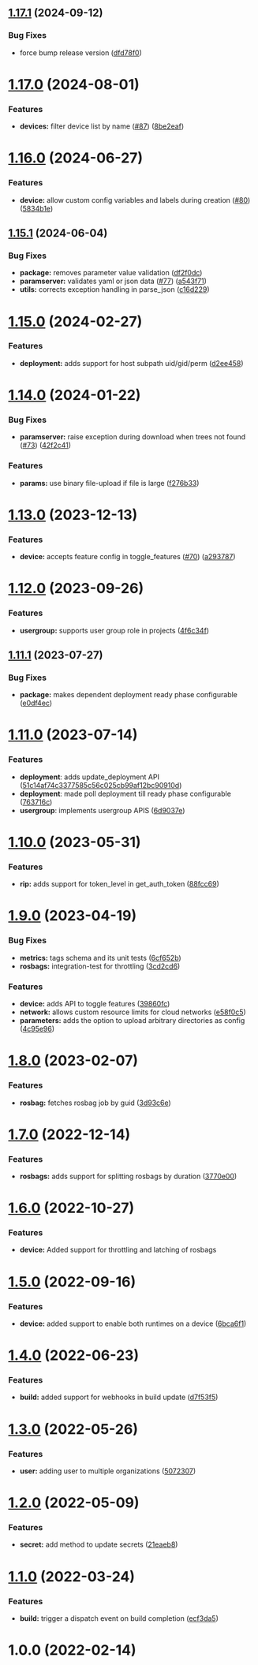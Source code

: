 ## [1.17.1](https://github.com/rapyuta-robotics/rapyuta-io-sdk/compare/v1.17.0...v1.17.1) (2024-09-12)


### Bug Fixes

* force bump release version ([dfd78f0](https://github.com/rapyuta-robotics/rapyuta-io-sdk/commit/dfd78f0ad84a96a72748f20d1f58924b4cccc416))

# [1.17.0](https://github.com/rapyuta-robotics/rapyuta-io-sdk/compare/v1.16.0...v1.17.0) (2024-08-01)


### Features

* **devices:** filter device list by name ([#87](https://github.com/rapyuta-robotics/rapyuta-io-sdk/issues/87)) ([8be2eaf](https://github.com/rapyuta-robotics/rapyuta-io-sdk/commit/8be2eaf4a24c9c1e3508967a2561af1763e63f58))

# [1.16.0](https://github.com/rapyuta-robotics/rapyuta-io-sdk/compare/v1.15.1...v1.16.0) (2024-06-27)


### Features

* **device:** allow custom config variables and labels during creation ([#80](https://github.com/rapyuta-robotics/rapyuta-io-sdk/issues/80)) ([5834b1e](https://github.com/rapyuta-robotics/rapyuta-io-sdk/commit/5834b1ec4dd969142021c7b6d8e44f0b63e2757a))

## [1.15.1](https://github.com/rapyuta-robotics/rapyuta-io-sdk/compare/v1.15.0...v1.15.1) (2024-06-04)


### Bug Fixes

* **package:** removes parameter value validation ([df2f0dc](https://github.com/rapyuta-robotics/rapyuta-io-sdk/commit/df2f0dcf2874759775929557285053b0191f6d0a))
* **paramserver:** validates yaml or json data ([#77](https://github.com/rapyuta-robotics/rapyuta-io-sdk/issues/77)) ([a543f71](https://github.com/rapyuta-robotics/rapyuta-io-sdk/commit/a543f71a1fefde347f8721187b7094a161b2dc50))
* **utils:** corrects exception handling in parse_json ([c16d229](https://github.com/rapyuta-robotics/rapyuta-io-sdk/commit/c16d22972d544e35464f64073cb6cab9fb69fb87))

# [1.15.0](https://github.com/rapyuta-robotics/rapyuta-io-sdk/compare/v1.14.0...v1.15.0) (2024-02-27)


### Features

* **deployment:** adds support for host subpath uid/gid/perm ([d2ee458](https://github.com/rapyuta-robotics/rapyuta-io-sdk/commit/d2ee458f2ff1e51b9718059e07a57b4f18614d8c))

# [1.14.0](https://github.com/rapyuta-robotics/rapyuta-io-sdk/compare/v1.13.0...v1.14.0) (2024-01-22)


### Bug Fixes

* **paramserver:** raise exception during download when trees not found ([#73](https://github.com/rapyuta-robotics/rapyuta-io-sdk/issues/73)) ([42f2c41](https://github.com/rapyuta-robotics/rapyuta-io-sdk/commit/42f2c4100e1383fea7bae1ff63b7aaf9f64c17a1))


### Features

* **params:** use binary file-upload if file is large ([f276b33](https://github.com/rapyuta-robotics/rapyuta-io-sdk/commit/f276b33cf4dedc7a5d7271fe1daada9ef8f4849e))

# [1.13.0](https://github.com/rapyuta-robotics/rapyuta-io-sdk/compare/v1.12.0...v1.13.0) (2023-12-13)


### Features

* **device:** accepts feature config in toggle_features ([#70](https://github.com/rapyuta-robotics/rapyuta-io-sdk/issues/70)) ([a293787](https://github.com/rapyuta-robotics/rapyuta-io-sdk/commit/a2937874d500633c79497cfc8414ed5f09e32137))

# [1.12.0](https://github.com/rapyuta-robotics/rapyuta-io-sdk/compare/v1.11.1...v1.12.0) (2023-09-26)


### Features

* **usergroup:** supports user group role in projects ([4f6c34f](https://github.com/rapyuta-robotics/rapyuta-io-sdk/commit/4f6c34fd713cb493c6b44225d566e90afe8f88fa))

## [1.11.1](https://github.com/rapyuta-robotics/rapyuta-io-sdk/compare/v1.11.0...v1.11.1) (2023-07-27)


### Bug Fixes

* **package:** makes dependent deployment ready phase configurable ([e0df4ec](https://github.com/rapyuta-robotics/rapyuta-io-sdk/commit/e0df4ecab55a2defd47cae6446dda7f48e7e9f42))

# [1.11.0](https://github.com/rapyuta-robotics/rapyuta-io-sdk/compare/v1.10.0...v1.11.0) (2023-07-14)

### Features

* **deployment**: adds update_deployment API ([51c14af74c3377585c56c025cb99af12bc90910d](https://github.com/rapyuta-robotics/rapyuta-io-sdk/commit/51c14af74c3377585c56c025cb99af12bc90910d))
* **deployment**: made poll deployment till ready phase configurable ([763716c](https://github.com/rapyuta-robotics/rapyuta-io-sdk/commit/763716c47c426a513f4f9eb522419086a37349bc))
* **usergroup**: implements usergroup APIS ([6d9037e](https://github.com/rapyuta-robotics/rapyuta-io-sdk/commit/6d9037eb162e8854e0595dcf4caf3caf11c7980a))

# [1.10.0](https://github.com/rapyuta-robotics/rapyuta-io-sdk/compare/v1.9.0...v1.10.0) (2023-05-31)


### Features

* **rip:** adds support for token_level in get_auth_token ([88fcc69](https://github.com/rapyuta-robotics/rapyuta-io-sdk/commit/88fcc697842de856a031a370f8ab630047532f49))

# [1.9.0](https://github.com/rapyuta-robotics/rapyuta-io-sdk/compare/v1.8.0...v1.9.0) (2023-04-19)


### Bug Fixes

* **metrics:** tags schema and its unit tests ([6cf652b](https://github.com/rapyuta-robotics/rapyuta-io-sdk/commit/6cf652b177fb7c722a037ff9498c845ee12a6ff1))
* **rosbags:** integration-test for throttling ([3cd2cd6](https://github.com/rapyuta-robotics/rapyuta-io-sdk/commit/3cd2cd6d1ed1ca3a6b4beb050865dcedb56b4c45))


### Features

* **device:** adds API to toggle features ([39860fc](https://github.com/rapyuta-robotics/rapyuta-io-sdk/commit/39860fc05a7a261862a2738ca1d9c7af546a0f6f))
* **network:** allows custom resource limits for cloud networks ([e58f0c5](https://github.com/rapyuta-robotics/rapyuta-io-sdk/commit/e58f0c5c33ddd0f860210cc9a74cb6e6cf9ef6b9))
* **parameters:** adds the option to upload arbitrary directories as config ([4c95e96](https://github.com/rapyuta-robotics/rapyuta-io-sdk/commit/4c95e96db054bbc5fba615edafd586d65a9b7a5a))

# [1.8.0](https://github.com/rapyuta-robotics/rapyuta-io-sdk/compare/v1.7.0...v1.8.0) (2023-02-07)


### Features

* **rosbag:** fetches rosbag job by guid ([3d93c6e](https://github.com/rapyuta-robotics/rapyuta-io-sdk/commit/3d93c6e2f8c1d4e6bda7de2815b1ec3a1001bdc9))

# [1.7.0](https://github.com/rapyuta-robotics/rapyuta-io-sdk/compare/v1.6.1...v1.7.0) (2022-12-14)


### Features

* **rosbags:** adds support for splitting rosbags by duration ([3770e00](https://github.com/rapyuta-robotics/rapyuta-io-sdk/commit/3770e00a7d95d6ca8699185a96bf6941a29c3875))

# [1.6.0](https://github.com/rapyuta-robotics/rapyuta-io-sdk/compare/v1.5.0...v1.6.0) (2022-10-27)
### Features
- **device:** Added support for throttling and latching of rosbags

# [1.5.0](https://github.com/rapyuta-robotics/rapyuta-io-sdk/compare/v1.4.0...v1.5.0) (2022-09-16)


### Features

* **device:** added support to enable both runtimes on a device ([6bca6f1](https://github.com/rapyuta-robotics/rapyuta-io-sdk/commit/6bca6f16f9bf9cfb7fb3d36915c8b017ed73e57c))

# [1.4.0](https://github.com/rapyuta-robotics/rapyuta-io-sdk/compare/v1.3.0...v1.4.0) (2022-06-23)


### Features

* **build:** added support for webhooks in build update ([d7f53f5](https://github.com/rapyuta-robotics/rapyuta-io-sdk/commit/d7f53f50b552686c67a533946ee4207264e10911))

# [1.3.0](https://github.com/rapyuta-robotics/rapyuta-io-sdk/compare/v1.2.0...v1.3.0) (2022-05-26)


### Features

* **user:** adding user to multiple organizations ([5072307](https://github.com/rapyuta-robotics/rapyuta-io-sdk/commit/507230787c32aca96ded2cd0eb0a62c88b085ca5))

# [1.2.0](https://github.com/rapyuta-robotics/rapyuta-io-sdk/compare/v1.1.0...v1.2.0) (2022-05-09)


### Features

* **secret:** add method to update secrets ([21eaeb8](https://github.com/rapyuta-robotics/rapyuta-io-sdk/commit/21eaeb844a988ae7487782243b003b905d8aa278))

# [1.1.0](https://github.com/rapyuta-robotics/rapyuta-io-sdk/compare/v1.0.0...v1.1.0) (2022-03-24)


### Features

* **build:** trigger a dispatch event on build completion ([ecf3da5](https://github.com/rapyuta-robotics/rapyuta-io-sdk/commit/ecf3da59b4b6ec85d6acbb61fc4c74d36cc20bd3))

# 1.0.0 (2022-02-14)
